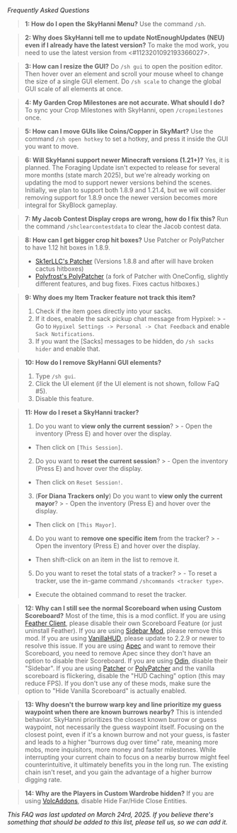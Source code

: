 _Frequently Asked Questions_

> **1: How do I open the SkyHanni Menu?**
> Use the command `/sh`.

> **2: Why does SkyHanni tell me to update NotEnoughUpdates (NEU) even if I already have the latest version?**
> To make the mod work, you need to use the latest version from <#1123201092193366027>.

> **3: How can I resize the GUI?**
> Do `/sh gui` to open the position editor. Then hover over an element and scroll your mouse wheel to change the size of a single GUI element.
> Do `/sh scale` to change the global GUI scale of all elements at once.

> **4: My Garden Crop Milestones are not accurate. What should I do?**
> To sync your Crop Milestones with SkyHanni, open `/cropmilestones` once.

> **5: How can I move GUIs like Coins/Copper in SkyMart?**
> Use the command `/sh open hotkey` to set a hotkey, and press it inside the GUI you want to move.

> **6: Will SkyHanni support newer Minecraft versions (1.21+)?**
> Yes, it is planned. The Foraging Update isn't expected to release for several more months (state march 2025), but we're already working on updating the mod to support newer versions behind the scenes.
> Initially, we plan to support both 1.8.9 and 1.21.4, but we will consider removing support for 1.8.9 once the newer version becomes more integral for SkyBlock gameplay.

> **7: My Jacob Contest Display crops are wrong, how do I fix this?**
> Run the command `/shclearcontestdata` to clear the Jacob contest data.

> **8: How can I get bigger crop hit boxes?**
> Use Patcher or PolyPatcher to have 1.12 hit boxes in 1.8.9.
> - [Sk1erLLC's Patcher](<https://sk1er.club/mods/patcher>) (Versions 1.8.8 and after will have broken cactus hitboxes)
> - [Polyfrost's PolyPatcher](<https://modrinth.com/mod/patcher>) (a fork of Patcher with OneConfig, slightly different features, and bug fixes. Fixes cactus hitboxes.)

> **9: Why does my Item Tracker feature not track this item?**
> 1. Check if the item goes directly into your sacks.
> 2. If it does, enable the sack pickup chat message from Hypixel:
     >   - Go to `Hypixel Settings -> Personal -> Chat Feedback` and enable `Sack Notifications`.
> 3. If you want the [Sacks] messages to be hidden, do `/sh sacks hider` and enable that.

> **10: How do I remove SkyHanni GUI elements?**
> 1. Type `/sh gui`.
> 2. Click the UI element (if the UI element is not shown, follow FaQ #5).
> 3. Disable this feature.

> **11: How do I reset a SkyHanni tracker?**
> 1. Do you want to **view only the current session**?
     >   - Open the inventory (Press E) and hover over the display.
>   - Then click on `[This Session]`.
> 2. Do you want to **reset the current session**?
     >   - Open the inventory (Press E) and hover over the display.
>   - Then click on `Reset Session!`.
> 3. (**For Diana Trackers only**) Do you want to **view only the current mayor**?
     >   - Open the inventory (Press E) and hover over the display.
>   - Then click on `[This Mayor]`.
> 4. Do you want to **remove one specific item** from the tracker?
     >   - Open the inventory (Press E) and hover over the display.
>   - Then shift-click on an item in the list to remove it.
> 5. Do you want to reset the total stats of a tracker?
     >   - To reset a tracker, use the in-game command `/shcommands <tracker type>`.
>   - Execute the obtained command to reset the tracker.

> **12: Why can I still see the normal Scoreboard when using Custom Scoreboard?**
> Most of the time, this is a mod conflict.
> If you are using [Feather Client](https://feathermc.com/), please disable their own Scoreboard Feature (or just uninstall Feather).
> If you are using [Sidebar Mod](https://github.com/Alexdoru/SidebarMod), please remove this mod.
> If you are using [VanillaHUD](https://modrinth.com/mod/vanillahud), please update to 2.2.9 or newer to resolve this issue.
> If you are using [Apec](https://github.com/BananaFructa/Apec/) and want to remove their Scoreboard, you need to remove Apec since they don't have an option to disable their Scoreboard.
> If you are using [Odin](https://github.com/odtheking/Odin), disable their "Sidebar".
> If you are using [Patcher](https://sk1er.club/mods/patcher) or [PolyPatcher](https://modrinth.com/mod/patcher) and the vanilla scoreboard is flickering, disable the "HUD Caching" option (this may reduce FPS).
> If you don't use any of these mods, make sure the option to "Hide Vanilla Scoreboard" is actually enabled.

> **13: Why doesn't the burrow warp key and line prioritize my guess waypoint when there are known burrows nearby?**
> This is intended behavior. SkyHanni prioritizes the closest known burrow or guess waypoint, not necessarily the guess waypoint itself. Focusing on the closest point, even if it's a known burrow and not your guess, is faster and leads to a higher "burrows dug over time" rate, meaning more mobs, more inquisitors, more money and faster milestones.
> While interrupting your current chain to focus on a nearby burrow might feel counterintuitive, it ultimately benefits you in the long run.
> The existing chain isn't reset, and you gain the advantage of a higher burrow digging rate.

> **14: Why are the Players in Custom Wardrobe hidden?**
> If you are using [VolcAddons](https://github.com/zhenga8533/VolcAddons), disable Hide Far/Hide Close Entities.


*This FAQ was last updated on March 24rd, 2025.
If you believe there's something that should be added to this list, please tell us, so we can add it.*
